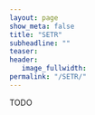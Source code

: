 ```yaml
---
layout: page
show_meta: false
title: "SETR"
subheadline: ""
teaser: 
header:
   image_fullwidth: 
permalink: "/SETR/"
---
```


TODO